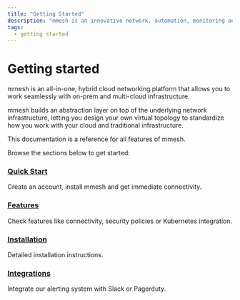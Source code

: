 ```yaml
---
title: "Getting Started"
description: "mmesh is an innovative network, automation, monitoring and management platform that lets you integrate your on-prem and multi-cloud environments in minutes."
tags:
  - getting started
---
```


# Getting started

mmesh is an all-in-one, hybrid cloud networking platform that allows you to work seamlessly with on-prem and multi-cloud infrastructure.

mmesh builds an abstraction layer on top of the underlying network infrastructure, letting you design your own virtual topology to standardize how you work with your cloud and traditional infrastructure.

This documentation is a reference for all features of mmesh.

Browse the sections below to get started:

### [Quick Start](/docs/platform/getting-started/quickstart/)

Create an account, install mmesh and get immediate connectivity.

### [Features](/docs/platform/getting-started/features/)

Check features like connectivity, security policies or Kubernetes integration.

### [Installation](/docs/platform/installation/overview/)

Detailed installation instructions.

### [Integrations](/docs/platform/getting-started/integrations/)

Integrate our alerting system with Slack or Pagerduty.
